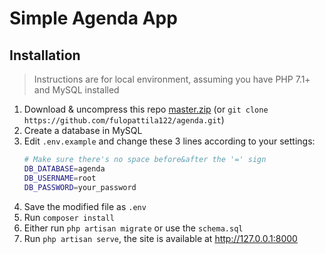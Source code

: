 # Simple Agenda App

## Installation

> Instructions are for local environment, assuming you have PHP 7.1+ and MySQL installed

1. Download & uncompress this repo [master.zip](https://github.com/fulopattila122/agenda/archive/master.zip) (or `git clone https://github.com/fulopattila122/agenda.git`)
2. Create a database in MySQL
3. Edit `.env.example` and change these 3 lines according to your settings:
    ```bash
    # Make sure there's no space before&after the '=' sign
    DB_DATABASE=agenda
    DB_USERNAME=root
    DB_PASSWORD=your_password
    ```
4. Save the modified file as `.env`
5. Run `composer install`
6. Either run `php artisan migrate` or use the `schema.sql`
7. Run `php artisan serve`, the site is available at http://127.0.0.1:8000
